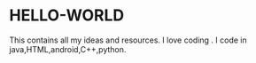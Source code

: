 # HELLO-WORLD
This contains all my ideas and resources.
I love coding .
I code in java,HTML,android,C++,python.
